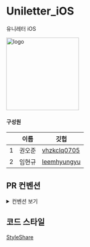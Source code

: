 # Uniletter_iOS
유니레터 iOS

<img width="192" alt="logo" src="https://user-images.githubusercontent.com/75382687/176232693-a045051f-e9ae-40a5-a24a-3690a81f5b11.png">

#### 구성원

||이름|깃헙|
|---|---|---|
|1|권오준|<a href=https://github.com/vhzkclq0705> vhzkclq0705 </a>|
|2|임현규|<a href=https://github.com/leemhyungyu> leemhyungyu </a>|

## PR 컨벤션

<details>
  <summary> 컨벤션 보기 </summary>
  <div markdown="0">

 ```
- DOCS : README 수정
- ADD : 새로운 내용 추가
- MOD : 이미 추가된 내용 수정
- DEL : 기존 내용 삭제
```

  </div>
</details>

## 코드 스타일

<a href=https://github.com/StyleShare/swift-style-guide> StyleShare </a>
